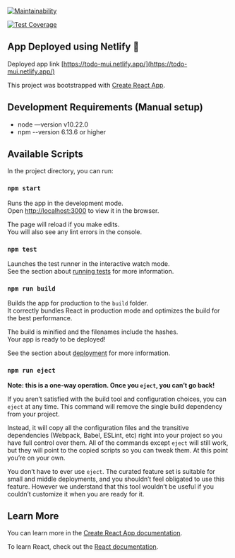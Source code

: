 [![Maintainability](https://api.codeclimate.com/v1/badges/c8f332be2d303d5bdac6/maintainability)](https://codeclimate.com/github/leonardolouie/todo-app-mui/maintainability)

[![Test Coverage](https://api.codeclimate.com/v1/badges/c8f332be2d303d5bdac6/test_coverage)](https://codeclimate.com/github/leonardolouie/todo-app-mui/test_coverage)

## App Deployed using Netlify 🚀

Deployed app link [https://todo-mui.netlify.app/](https://todo-mui.netlify.app/)

This project was bootstrapped with [Create React App](https://github.com/facebook/create-react-app).

## **Development Requirements (Manual setup)**

- node —version v10.22.0
- npm --version 6.13.6 or higher

## Available Scripts

In the project directory, you can run:

### `npm start`

Runs the app in the development mode.<br>
Open [http://localhost:3000](http://localhost:3000) to view it in the browser.

The page will reload if you make edits.<br>
You will also see any lint errors in the console.

### `npm test`

Launches the test runner in the interactive watch mode.<br>
See the section about [running tests](https://facebook.github.io/create-react-app/docs/running-tests) for more information.

### `npm run build`

Builds the app for production to the `build` folder.<br>
It correctly bundles React in production mode and optimizes the build for the best performance.

The build is minified and the filenames include the hashes.<br>
Your app is ready to be deployed!

See the section about [deployment](https://facebook.github.io/create-react-app/docs/deployment) for more information.

### `npm run eject`

**Note: this is a one-way operation. Once you `eject`, you can’t go back!**

If you aren’t satisfied with the build tool and configuration choices, you can `eject` at any time. This command will remove the single build dependency from your project.

Instead, it will copy all the configuration files and the transitive dependencies (Webpack, Babel, ESLint, etc) right into your project so you have full control over them. All of the commands except `eject` will still work, but they will point to the copied scripts so you can tweak them. At this point you’re on your own.

You don’t have to ever use `eject`. The curated feature set is suitable for small and middle deployments, and you shouldn’t feel obligated to use this feature. However we understand that this tool wouldn’t be useful if you couldn’t customize it when you are ready for it.

## Learn More

You can learn more in the [Create React App documentation](https://facebook.github.io/create-react-app/docs/getting-started).

To learn React, check out the [React documentation](https://reactjs.org/).
